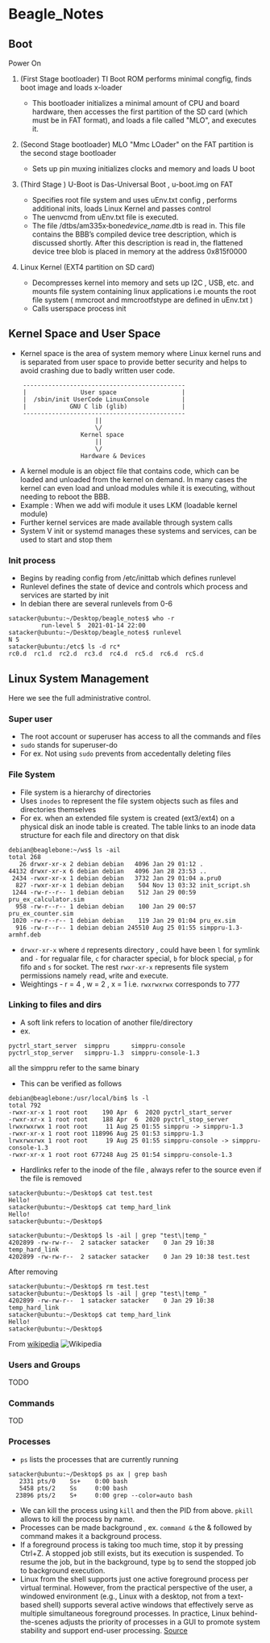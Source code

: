 # Beagle_Notes

## Boot

Power On

1. (First Stage bootloader) TI Boot ROM performs minimal congfig, finds boot image and loads x-loader

   - This bootloader initializes a minimal amount of CPU and board hardware, then accesses the first partition of the SD card (which must be in FAT format), and loads a file called "MLO", and executes it.

2. (Second Stage bootloader) MLO "Mmc LOader" on the FAT partition is the second stage bootloader

   - Sets up pin muxing initializes clocks and memory and loads U boot

3. (Third Stage ) U-Boot is Das-Universal Boot , u-boot.img on FAT

   - Specifies root file system and uses uEnv.txt config , performs additional inits, loads Linux Kernel and passes control
   - The uenvcmd from uEnv.txt file is executed.
   - The file /dtbs/am335x‐bone*device_name*.dtb is read in. This file contains the BBB’s compiled device tree description, which is discussed shortly. After this description is read in, the flattened device tree blob is placed in memory at the address 0x815f0000

4. Linux Kernel (EXT4 partition on SD card)
   - Decompresses kernel into memory and sets up I2C , USB, etc. and mounts file system containing linux applications i.e mounts the root file system ( mmcroot and mmcrootfstype are defined in uEnv.txt )
   - Calls userspace process init

## Kernel Space and User Space

- Kernel space is the area of system memory where Linux kernel runs and is separated from user space to provide better security and helps to avoid crashing due to badly written user code.

```
    ---------------------------------------------
    |               User space                  |
    |  /sbin/init UserCode LinuxConsole         |
    |            GNU C lib (glib)               |
    ---------------------------------------------
                        ||
                        \/
                    Kernel space
                        ||
                        \/
                    Hardware & Devices
```

- A kernel module is an object file that contains code, which can be loaded and unloaded from the kernel on demand. In many cases the kernel can even load and unload modules while it is executing, without needing to reboot the BBB.
- Example : When we add wifi module it uses LKM (loadable kernel module)
- Further kernel services are made available through system calls
- System V init or systemd manages these systems and services, can be used to start and stop them

### Init process

- Begins by reading config from /etc/inittab which defines runlevel
- Runlevel defines the state of device and controls which process and services are started by init
- In debian there are several runlevels from 0-6 

```
satacker@ubuntu:~/Desktop/beagle_notes$ who -r
         run-level 5  2021-01-14 22:00
satacker@ubuntu:~/Desktop/beagle_notes$ runlevel
N 5
satacker@ubuntu:/etc$ ls -d rc*
rc0.d  rc1.d  rc2.d  rc3.d  rc4.d  rc5.d  rc6.d  rcS.d
```

## Linux System Management

Here we see the full administrative control.

### Super user

- The root account or superuser has access to all the commands and files
- `sudo` stands for superuser-do
- For ex. Not using `sudo` prevents from accedentally deleting files

### File System

- File system is a hierarchy of directories
- Uses `inodes` to represent the file system objects such as files and directories themselves
- For ex. when an extended file system is created (ext3/ext4) on a physical disk an inode table is created. The table links to an inode data structure for each file and directory on that disk

```
debian@beaglebone:~/ws$ ls -ail
total 268
   26 drwxr-xr-x 2 debian debian   4096 Jan 29 01:12 .
44132 drwxr-xr-x 6 debian debian   4096 Jan 28 23:53 ..
 2434 -rwxr-xr-x 1 debian debian   3732 Jan 29 01:04 a.pru0
  827 -rwxr-xr-x 1 debian debian    504 Nov 13 03:32 init_script.sh
 1244 -rw-r--r-- 1 debian debian    512 Jan 29 00:59 pru_ex_calculator.sim
  958 -rw-r--r-- 1 debian debian    100 Jan 29 00:57 pru_ex_counter.sim
 1020 -rw-r--r-- 1 debian debian    119 Jan 29 01:04 pru_ex.sim
  916 -rw-r--r-- 1 debian debian 245510 Aug 25 01:55 simppru-1.3-armhf.deb
```

- `drwxr-xr-x` where `d` represents directory , could have been `l` for symlink and `-` for regualar file, `c` for character special, `b` for block special, `p` for fifo and `s` for socket. The rest `rwxr-xr-x` represents file system permissions namely `r`ead, `w`rite and e`x`ecute.
- Weightings - r = 4 , w = 2 , x = 1 i.e. `rwxrwxrwx` corresponds to 777

### Linking to files and dirs

- A soft link refers to location of another file/directory
- ex. 
```debian@beaglebone:/usr/local/bin$ ls
pyctrl_start_server  simppru      simppru-console
pyctrl_stop_server   simppru-1.3  simppru-console-1.3
``` 
all the simppru refer to the same binary 
- This can be verified as follows

```
debian@beaglebone:/usr/local/bin$ ls -l
total 792
-rwxr-xr-x 1 root root    190 Apr  6  2020 pyctrl_start_server
-rwxr-xr-x 1 root root    188 Apr  6  2020 pyctrl_stop_server
lrwxrwxrwx 1 root root     11 Aug 25 01:55 simppru -> simppru-1.3
-rwxr-xr-x 1 root root 118996 Aug 25 01:53 simppru-1.3
lrwxrwxrwx 1 root root     19 Aug 25 01:55 simppru-console -> simppru-console-1.3
-rwxr-xr-x 1 root root 677248 Aug 25 01:54 simppru-console-1.3
```

- Hardlinks refer to the inode of the file , always refer to the source even if the file is removed

```
satacker@ubuntu:~/Desktop$ cat test.test 
Hello!
satacker@ubuntu:~/Desktop$ cat temp_hard_link 
Hello!
satacker@ubuntu:~/Desktop$ 
```

```
satacker@ubuntu:~/Desktop$ ls -ail | grep "test\|temp_" 
4202899 -rw-rw-r--  2 satacker satacker    0 Jan 29 10:38 temp_hard_link
4202899 -rw-rw-r--  2 satacker satacker    0 Jan 29 10:38 test.test
```
After removing
```
satacker@ubuntu:~/Desktop$ rm test.test 
satacker@ubuntu:~/Desktop$ ls -ail | grep "test\|temp_" 
4202899 -rw-rw-r--  1 satacker satacker    0 Jan 29 10:38 temp_hard_link
satacker@ubuntu:~/Desktop$ cat temp_hard_link 
Hello!
satacker@ubuntu:~/Desktop$
```
From [wikipedia](https://en.wikipedia.org/wiki/Hard_link)
![Wikipedia](https://upload.wikimedia.org/wikipedia/commons/3/32/Hard_Link_Illustration.svg)

### Users and Groups

TODO

### Commands

TOD

### Processes

- `ps` lists the processes that are currently running

```
satacker@ubuntu:~/Desktop$ ps ax | grep bash
   2331 pts/0    Ss+    0:00 bash
   5458 pts/2    Ss     0:00 bash
  23896 pts/2    S+     0:00 grep --color=auto bash
```

- We can kill the process using `kill` and then the PID from above. `pkill` allows to kill the process by name.
- Processes can be made background , ex. `command &` the & followed by command makes it a background process.
- If a foreground process is taking too much time, stop it by pressing Ctrl+Z. A stopped job still exists, but its execution is suspended. To resume the job, but in the background, type `bg` to send the stopped job to background execution. 
- Linux from the shell supports just one active foreground process per virtual terminal. However, from the practical perspective of the user, a windowed environment (e.g., Linux with a desktop, not from a text-based shell) supports several active windows that effectively serve as multiple simultaneous foreground processes. In practice, Linux behind-the-scenes adjusts the priority of processes in a GUI to promote system stability and support end-user processing. [Source](https://www.lifewire.com/multitasking-background-foreground-process-2180219)

